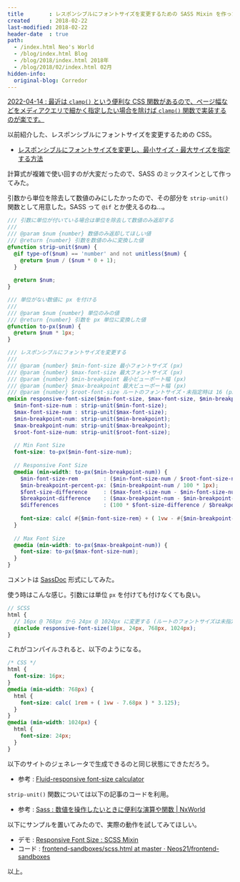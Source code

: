 ```yaml
---
title        : レスポンシブルにフォントサイズを変更するための SASS Mixin を作った
created      : 2018-02-22
last-modified: 2018-02-22
header-date  : true
path:
  - /index.html Neo's World
  - /blog/index.html Blog
  - /blog/2018/index.html 2018年
  - /blog/2018/02/index.html 02月
hidden-info:
  original-blog: Corredor
---
```


<ins class="ins-block">

2022-04-14 : 最近は `clamp()` という便利な CSS 関数があるので、ページ幅などをメディアクエリで細かく指定したい場合を除けば `clamp()` 関数で実装するのが楽です。

</ins>

以前紹介した、レスポンシブルにフォントサイズを変更するための CSS。

- [レスポンシブルにフォントサイズを変更し、最小サイズ・最大サイズを指定する方法](/blog/2017/12/29-02.html)

計算式が複雑で使い回すのが大変だったので、SASS のミックスインとして作ってみた。

引数から単位を除去して数値のみにしたかったので、その部分を `strip-unit()` 関数として用意した。SASS って `@if` とか使えるのね…。

```scss
/// 引数に単位が付いている場合は単位を除去して数値のみ返却する
/// 
/// @param $num {number} 数値のみ返却してほしい値
/// @return {number} 引数を数値のみに変換した値
@function strip-unit($num) {
  @if type-of($num) == 'number' and not unitless($num) {
    @return $num / ($num * 0 + 1);
  }
  
  @return $num;
}

/// 単位がない数値に px を付ける
/// 
/// @param $num {number} 単位のみの値
/// @return {number} 引数を px 単位に変換した値
@function to-px($num) {
  @return $num * 1px;
}

/// レスポンシブルにフォントサイズを変更する
/// 
/// @param {number} $min-font-size 最小フォントサイズ (px)
/// @param {number} $max-font-size 最大フォントサイズ (px)
/// @param {number} $min-breakpoint 最小ビューポート幅 (px)
/// @param {number} $max-breakpoint 最大ビューポート幅 (px)
/// @param {number} $root-font-size ルートのフォントサイズ・未指定時は 16 (px)
@mixin responsive-font-size($min-font-size, $max-font-size, $min-breakpoint, $max-breakpoint, $root-font-size: 16px) {
  $min-font-size-num : strip-unit($min-font-size);
  $max-font-size-num : strip-unit($max-font-size);
  $min-breakpoint-num: strip-unit($min-breakpoint);
  $max-breakpoint-num: strip-unit($max-breakpoint);
  $root-font-size-num: strip-unit($root-font-size);
  
  // Min Font Size
  font-size: to-px($min-font-size-num);
  
  // Responsive Font Size
  @media (min-width: to-px($min-breakpoint-num)) {
    $min-font-size-rem        : ($min-font-size-num / $root-font-size-num * 1rem);
    $min-breakpoint-percent-px: ($min-breakpoint-num / 100 * 1px);
    $font-size-difference     : ($max-font-size-num - $min-font-size-num);
    $breakpoint-difference    : ($max-breakpoint-num - $min-breakpoint-num);
    $differences              : (100 * $font-size-difference / $breakpoint-difference);
    
    font-size: calc( #{$min-font-size-rem} + ( 1vw - #{$min-breakpoint-percent-px} ) * #{$differences} );
  }
  
  // Max Font Size
  @media (min-width: to-px($max-breakpoint-num)) {
    font-size: to-px($max-font-size-num);
  }
}
```

コメントは [SassDoc](http://sassdoc.com/) 形式にしてみた。

使う時はこんな感じ。引数には単位 `px` を付けても付けなくても良い。

```scss
// SCSS
html {
  // 16px @ 768px から 24px @ 1024px に変更する (ルートのフォントサイズは未指定で 16px として扱わせる)
  @include responsive-font-size(18px, 24px, 768px, 1024px);
}
```

これがコンパイルされると、以下のようになる。

```css
/* CSS */
html {
  font-size: 16px;
}
@media (min-width: 768px) {
  html {
    font-size: calc( 1rem + ( 1vw - 7.68px ) * 3.125);
  }
}
@media (min-width: 1024px) {
  html {
    font-size: 24px;
  }
}
```

以下のサイトのジェネレータで生成できるのと同じ状態にできただろう。

- 参考 : [Fluid-responsive font-size calculator](https://websemantics.uk/tools/responsive-font-calculator/)

`strip-unit()` 関数については以下の記事のコードを利用。

- 参考 : [Sass : 数値を操作したいときに便利な演算や関数 | NxWorld](https://www.nxworld.net/tips/sass-number-operations-and-functions.html#anchor03-01)

以下にサンプルを置いてみたので、実際の動作を試してみてほしい。

- デモ : [Responsive Font Size : SCSS Mixin](https://neos21.github.io/frontend-sandboxes/responsive-font-size/scss.html)
- コード : [frontend-sandboxes/scss.html at master · Neos21/frontend-sandboxes](https://github.com/neos21/frontend-sandboxes/blob/master/responsive-font-size/scss.html)

以上。
